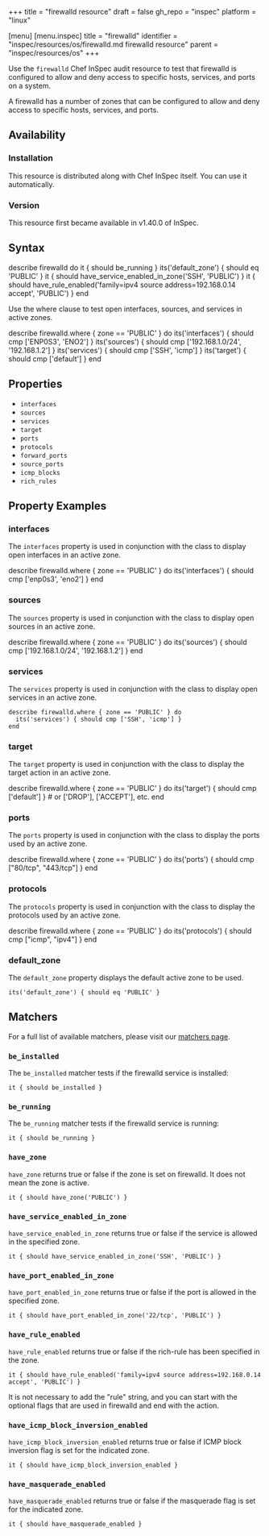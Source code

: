 +++
title = "firewalld resource"
draft = false
gh_repo = "inspec"
platform = "linux"

[menu]
  [menu.inspec]
    title = "firewalld"
    identifier = "inspec/resources/os/firewalld.md firewalld resource"
    parent = "inspec/resources/os"
+++

Use the `firewalld` Chef InSpec audit resource to test that firewalld is configured to allow and deny access to specific hosts, services, and ports on a system.

A firewalld has a number of zones that can be configured to allow and deny access to specific hosts, services, and ports.

## Availability

### Installation

This resource is distributed along with Chef InSpec itself. You can use it automatically.

### Version

This resource first became available in v1.40.0 of InSpec.

## Syntax

describe firewalld do
  it { should be_running }
  its('default_zone') { should eq 'PUBLIC' }
  it { should have_service_enabled_in_zone('SSH', 'PUBLIC') }
  it { should have_rule_enabled('family=ipv4 source address=192.168.0.14 accept', 'PUBLIC') }
end

Use the where clause to test open interfaces, sources, and services in active zones.

describe firewalld.where { zone == 'PUBLIC' } do
  its('interfaces') { should cmp ['ENP0S3', 'ENO2'] }
  its('sources') { should cmp ['192.168.1.0/24', '192.168.1.2'] }
  its('services') { should cmp ['SSH', 'icmp'] }
  its('target') { should cmp ['default'] }
end

## Properties

- `interfaces`
- `sources`
- `services`
- `target`
- `ports`
- `protocols`
- `forward_ports`
- `source_ports`
- `icmp_blocks`
- `rich_rules`

## Property Examples

### interfaces

The `interfaces` property is used in conjunction with the class to display open interfaces in an active zone.

describe firewalld.where { zone == 'PUBLIC' } do
  its('interfaces') { should cmp ['enp0s3', 'eno2'] }
end

### sources

The `sources` property is used in conjunction with the class to display open sources in an active zone.

describe firewalld.where { zone == 'PUBLIC' } do
  its('sources') { should cmp ['192.168.1.0/24', '192.168.1.2'] }
end

### services

The `services` property is used in conjunction with the class to display open services in an active zone.

    describe firewalld.where { zone == 'PUBLIC' } do
      its('services') { should cmp ['SSH', 'icmp'] }
    end

### target

The `target` property is used in conjunction with the class to display the target action in an active zone.

describe firewalld.where { zone == 'PUBLIC' } do
  its('target') { should cmp ['default'] } # or ['DROP'], ['ACCEPT'], etc.
end

### ports

The `ports` property is used in conjunction with the class to display the ports used by an active zone.

describe firewalld.where { zone == 'PUBLIC' } do
  its('ports') { should cmp ["80/tcp", "443/tcp"] }
end

### protocols

The `protocols` property is used in conjunction with the class to display the protocols used by an active zone.

describe firewalld.where { zone == 'PUBLIC' } do
  its('protocols') { should cmp ["icmp", "ipv4"] }
end

### default_zone

The `default_zone` property displays the default active zone to be used.

    its('default_zone') { should eq 'PUBLIC' }

## Matchers

For a full list of available matchers, please visit our [matchers page](/inspec/matchers/).

### `be_installed`

The `be_installed` matcher tests if the firewalld service is installed:

    it { should be_installed }

### `be_running`

The `be_running` matcher tests if the firewalld service is running:

    it { should be_running }

### `have_zone`

`have_zone` returns true or false if the zone is set on firewalld. It does not mean the zone is active.

    it { should have_zone('PUBLIC') }

### `have_service_enabled_in_zone`

`have_service_enabled_in_zone` returns true or false if the service is allowed in the specified zone.

    it { should have_service_enabled_in_zone('SSH', 'PUBLIC') }

### `have_port_enabled_in_zone`

`have_port_enabled_in_zone` returns true or false if the port is allowed in the specified zone.

    it { should have_port_enabled_in_zone('22/tcp', 'PUBLIC') }

### `have_rule_enabled`

`have_rule_enabled` returns true or false if the rich-rule has been specified in the zone.

    it { should have_rule_enabled('family=ipv4 source address=192.168.0.14 accept', 'PUBLIC') }

It is not necessary to add the "rule" string, and you can start with the optional flags that are used in firewalld and end with the action.

### `have_icmp_block_inversion_enabled`

`have_icmp_block_inversion_enabled` returns true or false if ICMP block inversion flag is set for the indicated zone.

    it { should have_icmp_block_inversion_enabled }

### `have_masquerade_enabled`

`have_masquerade_enabled` returns true or false if the masquerade flag is set for the indicated zone.

    it { should have_masquerade_enabled }
